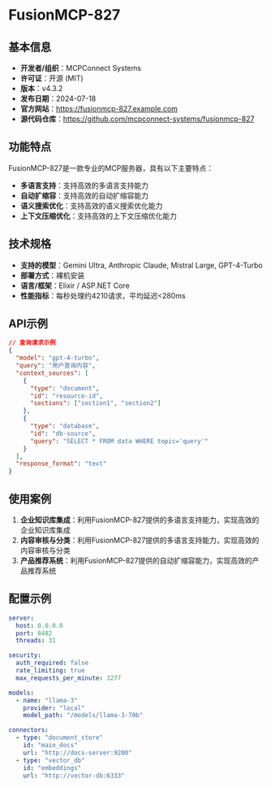 # FusionMCP-827

## 基本信息

- **开发者/组织**：MCPConnect Systems
- **许可证**：开源 (MIT)
- **版本**：v4.3.2
- **发布日期**：2024-07-18
- **官方网站**：https://fusionmcp-827.example.com
- **源代码仓库**：https://github.com/mcpconnect-systems/fusionmcp-827

## 功能特点

FusionMCP-827是一款专业的MCP服务器，具有以下主要特点：

- **多语言支持**：支持高效的多语言支持能力
- **自动扩缩容**：支持高效的自动扩缩容能力
- **语义搜索优化**：支持高效的语义搜索优化能力
- **上下文压缩优化**：支持高效的上下文压缩优化能力


## 技术规格

- **支持的模型**：Gemini Ultra, Anthropic Claude, Mistral Large, GPT-4-Turbo
- **部署方式**：裸机安装
- **语言/框架**：Elixir / ASP.NET Core
- **性能指标**：每秒处理约4210请求，平均延迟<280ms

## API示例

```json
// 查询请求示例
{
  "model": "gpt-4-turbo",
  "query": "用户查询内容",
  "context_sources": [
    {
      "type": "document",
      "id": "resource-id",
      "sections": ["section1", "section2"]
    },
    {
      "type": "database",
      "id": "db-source",
      "query": "SELECT * FROM data WHERE topic='query'"
    }
  ],
  "response_format": "text"
}
```

## 使用案例

1. **企业知识库集成**：利用FusionMCP-827提供的多语言支持能力，实现高效的企业知识库集成
2. **内容审核与分类**：利用FusionMCP-827提供的多语言支持能力，实现高效的内容审核与分类
3. **产品推荐系统**：利用FusionMCP-827提供的自动扩缩容能力，实现高效的产品推荐系统


## 配置示例

```yaml
server:
  host: 0.0.0.0
  port: 8482
  threads: 31

security:
  auth_required: false
  rate_limiting: true
  max_requests_per_minute: 3277

models:
  - name: "llama-3"
    provider: "local"
    model_path: "/models/llama-3-70b"

connectors:
  - type: "document_store"
    id: "main_docs"
    url: "http://docs-server:9200"
  - type: "vector_db"
    id: "embeddings"
    url: "http://vector-db:6333"
```